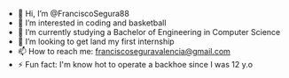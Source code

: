 - 👋 Hi, I’m @FranciscoSegura88
- 👀 I’m interested in coding and basketball
- 🌱 I’m currently studying a Bachelor of Engineering in Computer Science
- 💞️ I’m looking to get land my first internship
- 📫 How to reach me: franciscoseguravalencia@gmail.com
- ⚡ Fun fact: I'm know hot to operate a backhoe since I was 12 y.o 

<!---
FranciscoSegura88/FranciscoSegura88 is a ✨ special ✨ repository because its `README.md` (this file) appears on your GitHub profile.
You can click the Preview link to take a look at your changes.
--->
